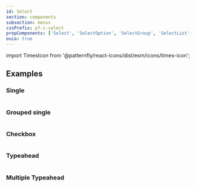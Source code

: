 ```yaml
---
id: Select
section: components
subsection: menus
cssPrefix: pf-c-select
propComponents: ['Select', 'SelectOption', 'SelectGroup', 'SelectList', 'MenuToggle']
ouia: true
---
```


import TimesIcon from '@patternfly/react-icons/dist/esm/icons/times-icon';

## Examples

### Single

```ts file="./SelectBasic.tsx"
```

### Grouped single

```ts file="./SelectGrouped.tsx"
```

### Checkbox

```ts file="./SelectCheckbox.tsx"
```

### Typeahead

```ts file="./SelectTypeahead.tsx"
```

### Multiple Typeahead

```ts file="./SelectMultiTypeahead.tsx"
```
